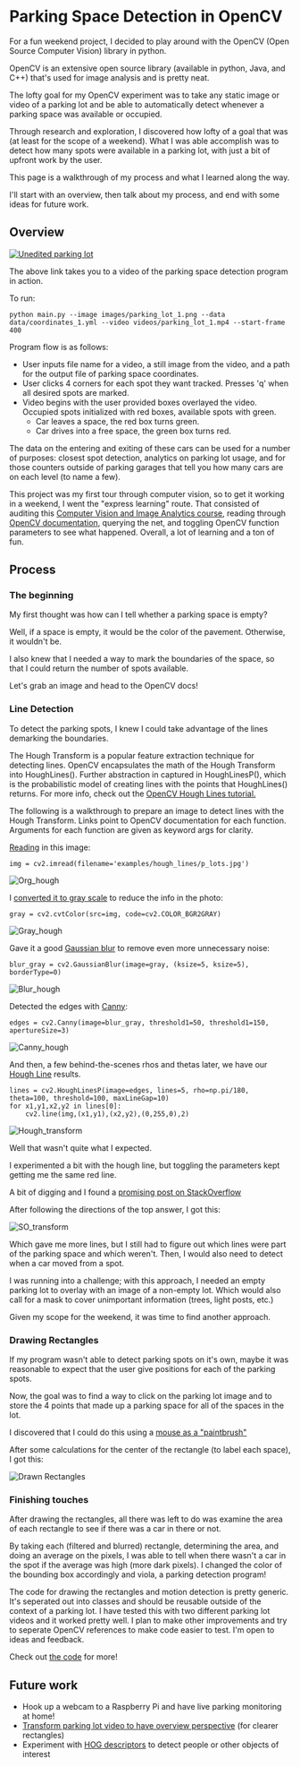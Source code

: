 # Parking Space Detection in OpenCV
For a fun weekend project, I decided to play around with the OpenCV (Open Source Computer Vision) library in python.

OpenCV is an extensive open source library (available in python, Java, and C++) that's used for image analysis and is pretty neat.

The lofty goal for my OpenCV experiment was to take any static image or video of a parking lot and be able to automatically detect whenever a parking space was available or occupied.

Through research and exploration, I discovered how lofty of a goal that was (at least for the scope of a weekend). What I was able accomplish was to detect how many spots were available in a parking lot, with just a bit of upfront work by the user.

This page is a walkthrough of my process and what I learned along the way.

I'll start with an overview, then talk about my process, and end with some ideas for future work.

## Overview
[![Unedited parking lot](https://s3-us-west-2.amazonaws.com/parkinglot-opencv/parking_lot.jpg)](https://www.youtube.com/watch?v=U7HRKjlXK-Y)

The above link takes you to a video of the parking space detection program in action.

To run:
```
python main.py --image images/parking_lot_1.png --data data/coordinates_1.yml --video videos/parking_lot_1.mp4 --start-frame 400
```

Program flow is as follows:
- User inputs file name for a video, a still image from the video, and a path for the output file of parking space coordinates.
- User clicks 4 corners for each spot they want tracked. Presses 'q' when all desired spots are marked.
- Video begins with the user provided boxes overlayed the video. Occupied spots initialized with red boxes, available spots with green.
    - Car leaves a space, the red box turns green.
    - Car drives into a free space, the green box turns red.

The data on the entering and exiting of these cars can be used for a number of purposes: closest spot detection, analytics on parking lot usage, and for those counters outside of parking garages that tell you how many cars are on each level (to name a few).

This project was my first tour through computer vision, so to get it working in a weekend, I went the "express learning" route. That consisted of auditing this [Computer Vision and Image Analytics course](https://courses.edx.org/courses/course-v1:Microsoft+DEV290x+1T2018/course/), reading through [OpenCV documentation](https://docs.opencv.org/2.4/modules/refman.html), querying the net, and toggling OpenCV function parameters to see what happened. Overall, a lot of learning and a ton of fun.

## Process
### The beginning
My first thought was how can I tell whether a parking space is empty?

Well, if a space is empty, it would be the color of the pavement. Otherwise, it wouldn't be.

I also knew that I needed a way to mark the boundaries of the space, so that I could return the number of spots available.

Let's grab an image and head to the OpenCV docs!

### Line Detection
To detect the parking spots, I knew I could take advantage of the lines demarking the boundaries.

The Hough Transform is a popular feature extraction technique for detecting lines. OpenCV encapsulates the math of the Hough Transform into HoughLines(). Further abstraction in captured in HoughLinesP(), which is the probabilistic model of creating lines with the points that HoughLines() returns. For more info, check out the [OpenCV Hough Lines tutorial.](https://docs.opencv.org/3.0-beta/doc/py_tutorials/py_imgproc/py_houghlines/py_houghlines.html)

The following is a walkthrough to prepare an image to detect lines with the Hough Transform. Links point to OpenCV documentation for each function. Arguments for each function are given as keyword args for clarity.

[Reading](https://docs.opencv.org/3.4.1/d4/da8/group__imgcodecs.html#ga288b8b3da0892bd651fce07b3bbd3a56) in this image:
```
img = cv2.imread(filename='examples/hough_lines/p_lots.jpg')
```
![Org_hough](https://s3-us-west-2.amazonaws.com/parkinglot-opencv/org.png)



I [converted it to gray scale](https://docs.opencv.org/3.4.1/d7/d1b/group__imgproc__misc.html#ga397ae87e1288a81d2363b61574eb8cab) to reduce the info in the photo:
```
gray = cv2.cvtColor(src=img, code=cv2.COLOR_BGR2GRAY)
```

![Gray_hough](https://s3-us-west-2.amazonaws.com/parkinglot-opencv/s_gray.png)



Gave it a good [Gaussian blur](https://docs.opencv.org/3.4.1/d4/d86/group__imgproc__filter.html#gaabe8c836e97159a9193fb0b11ac52cf1) to remove even more unnecessary noise:
```
blur_gray = cv2.GaussianBlur(image=gray, (ksize=5, ksize=5), borderType=0)
```
![Blur_hough](https://s3-us-west-2.amazonaws.com/parkinglot-opencv/s_blur.png)



Detected the edges with [Canny](https://docs.opencv.org/3.4.1/dd/d1a/group__imgproc__feature.html#ga04723e007ed888ddf11d9ba04e2232de):
```
edges = cv2.Canny(image=blur_gray, threshold1=50, threshold1=150, apertureSize=3)
```
![Canny_hough](https://s3-us-west-2.amazonaws.com/parkinglot-opencv/s_canny.png)


And then, a few behind-the-scenes rhos and thetas later, we have our [Hough Line](https://docs.opencv.org/3.4.1/dd/d1a/group__imgproc__feature.html#ga8618180a5948286384e3b7ca02f6feeb) results.

```
lines = cv2.HoughLinesP(image=edges, lines=5, rho=np.pi/180, theta=100, threshold=100, maxLineGap=10)
for x1,y1,x2,y2 in lines[0]:
    cv2.line(img,(x1,y1),(x2,y2),(0,255,0),2)
```
![Hough_transform](https://s3-us-west-2.amazonaws.com/parkinglot-opencv/s_line.png)




Well that wasn't quite what I expected.

I experimented a bit with the hough line, but toggling the parameters kept getting me the same red line.

A bit of digging and I found a [promising post on StackOverflow](https://stackoverflow.com/questions/45322630/how-to-detect-lines-in-opencv)

After following the directions of the top answer, I got this:

![SO_transform](https://s3-us-west-2.amazonaws.com/parkinglot-opencv/stack_overflow_lines.png)


Which gave me more lines, but I still had to figure out which lines were part of the parking space and which weren't. Then, I would also need to detect when a car moved from a spot.

I was running into a challenge; with this approach, I needed an empty parking lot to overlay with an image of a non-empty lot. Which would also call for a mask to cover unimportant information (trees, light posts, etc.)

Given my scope for the weekend, it was time to find another approach.

### Drawing Rectangles

If my program wasn't able to detect parking spots on it's own, maybe it was reasonable to expect that the user give positions for each of the parking spots.

Now, the goal was to find a way to click on the parking lot image and to store the 4 points that made up a parking space for all of the spaces in the lot.

I discovered that I could do this using a [mouse as a "paintbrush"](https://docs.opencv.org/3.0-beta/doc/py_tutorials/py_gui/py_mouse_handling/py_mouse_handling.html)

After some calculations for the center of the rectangle (to label each space), I got this:

![Drawn Rectangles](https://s3-us-west-2.amazonaws.com/parkinglot-opencv/draw_rectangles.png)

### Finishing touches

After drawing the rectangles, all there was left to do was examine the area of each rectangle to see if there was a car in there or not.

By taking each (filtered and blurred) rectangle, determining the area, and doing an average on the pixels, I was able to tell when there wasn't a car in the spot if the average was high (more dark pixels). I changed the color of the bounding box accordingly and viola, a parking detection program!

The code for drawing the rectangles and motion detection is pretty generic. It's seperated out into classes and should be reusable outside of the context of a parking lot. I have tested this with two different parking lot videos and it worked pretty well. I plan to make other improvements and try to seperate OpenCV references to make code easier to test. I'm open to ideas and feedback.

Check out [the code](https://github.com/olgarose/ParkingLot) for more!

## Future work
- Hook up a webcam to a Raspberry Pi and have live parking monitoring at home!
- [Transform parking lot video to have overview perspective](http://opencv-python-tutroals.readthedocs.io/en/latest/py_tutorials/py_imgproc/py_geometric_transformations/py_geometric_transformations.html) (for clearer rectangles)
- Experiment with [HOG descriptors](https://gurus.pyimagesearch.com/lesson-sample-histogram-of-oriented-gradients-and-car-logo-recognition/) to detect people or other objects of interest


